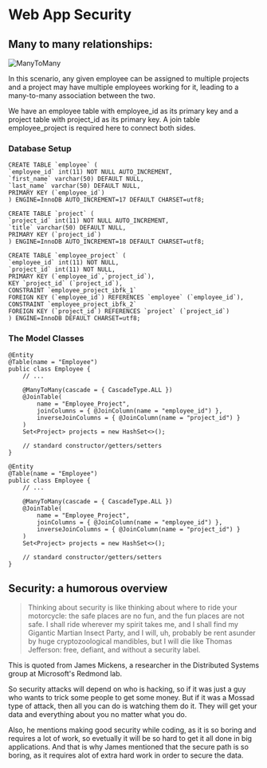 # Web App Security

## Many to many relationships:

![ManyToMany](https://www.baeldung.com/wp-content/uploads/2017/09/New.png)

In this scenario, any given employee can be assigned to multiple projects and a project may have multiple employees working for it, leading to a many-to-many association between the two.

We have an employee table with employee_id as its primary key and a project table with project_id as its primary key. A join table employee_project is required here to connect both sides.


### Database Setup

    CREATE TABLE `employee` (
    `employee_id` int(11) NOT NULL AUTO_INCREMENT,
    `first_name` varchar(50) DEFAULT NULL,
    `last_name` varchar(50) DEFAULT NULL,
    PRIMARY KEY (`employee_id`)
    ) ENGINE=InnoDB AUTO_INCREMENT=17 DEFAULT CHARSET=utf8;

    CREATE TABLE `project` (
    `project_id` int(11) NOT NULL AUTO_INCREMENT,
    `title` varchar(50) DEFAULT NULL,
    PRIMARY KEY (`project_id`)
    ) ENGINE=InnoDB AUTO_INCREMENT=18 DEFAULT CHARSET=utf8;

    CREATE TABLE `employee_project` (
    `employee_id` int(11) NOT NULL,
    `project_id` int(11) NOT NULL,
    PRIMARY KEY (`employee_id`,`project_id`),
    KEY `project_id` (`project_id`),
    CONSTRAINT `employee_project_ibfk_1` 
    FOREIGN KEY (`employee_id`) REFERENCES `employee` (`employee_id`),
    CONSTRAINT `employee_project_ibfk_2` 
    FOREIGN KEY (`project_id`) REFERENCES `project` (`project_id`)
    ) ENGINE=InnoDB DEFAULT CHARSET=utf8;


### The Model Classes
    @Entity
    @Table(name = "Employee")
    public class Employee { 
        // ...
    
        @ManyToMany(cascade = { CascadeType.ALL })
        @JoinTable(
            name = "Employee_Project", 
            joinColumns = { @JoinColumn(name = "employee_id") }, 
            inverseJoinColumns = { @JoinColumn(name = "project_id") }
        )
        Set<Project> projects = new HashSet<>();
    
        // standard constructor/getters/setters
    }

    @Entity
    @Table(name = "Employee")
    public class Employee { 
        // ...
    
        @ManyToMany(cascade = { CascadeType.ALL })
        @JoinTable(
            name = "Employee_Project", 
            joinColumns = { @JoinColumn(name = "employee_id") }, 
            inverseJoinColumns = { @JoinColumn(name = "project_id") }
        )
        Set<Project> projects = new HashSet<>();
    
        // standard constructor/getters/setters
    }


## Security: a humorous overview

> Thinking about security is like thinking about where to ride your motorcycle: the safe places are no fun, and the fun places are not safe. I shall ride wherever my spirit takes me, and I shall find my Gigantic Martian Insect Party, and I will, uh, probably be rent asunder by huge cryptozoological mandibles, but I will die like Thomas Jefferson: free, defiant, and without a security label.

This is quoted from James Mickens, a researcher in the Distributed Systems group at Microsoft's Redmond lab.

So security attacks will depend on who is hacking, so if it was just a guy who wants to trick some people to get some money. But if it was a Mossad type of attack, then all you can do is watching them do it. They will get your data and everything about you no matter what you do. 

Also, he mentions making good security while coding, as it is so boring and requires a lot of work, so evetually it will be so hard to get it all done in big applications. And that is why James mentioned that the secure path is so boring, as it requires alot of extra hard work in order to secure the data.



